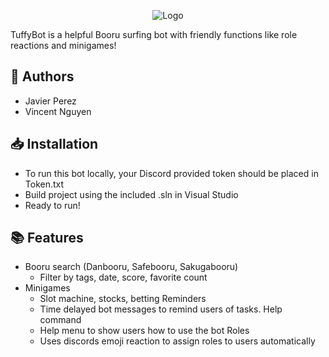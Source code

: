﻿<p align="center">
  <a>
    <img src="http://www.fullerton.edu/_resources/images/core/csuf-logo-web-reversedbw.png" alt="Logo">
  </a>
</p>
TuffyBot is a helpful Booru surfing bot with friendly functions like role reactions and minigames!

## 📄 Authors

- Javier Perez
- Vincent Nguyen

## 📥 Installation
- To run this bot locally, your Discord provided token should be placed in Token.txt
- Build project using the included .sln in Visual Studio
- Ready to run!

## 📚 Features
- Booru search (Danbooru, Safebooru, Sakugabooru)
	- Filter by tags, date, score, favorite count
- Minigames
	- Slot machine, stocks, betting
Reminders
	- Time delayed bot messages to remind users of tasks.
Help command
	- Help menu to show users how to use the bot
Roles
	- Uses discords emoji reaction to assign roles to users automatically

